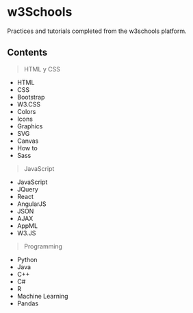# w3Schools

Practices and tutorials completed from the w3schools platform.

## Contents

> HTML y CSS
- HTML
- CSS
- Bootstrap
- W3.CSS
- Colors
- Icons
- Graphics
- SVG
- Canvas
- How to
- Sass

> JavaScript
- JavaScript
- JQuery
- React
- AngularJS
- JSON
- AJAX
- AppML
- W3.JS

> Programming

- Python
- Java
- C++
- C#
- R
- Machine Learning
- Pandas